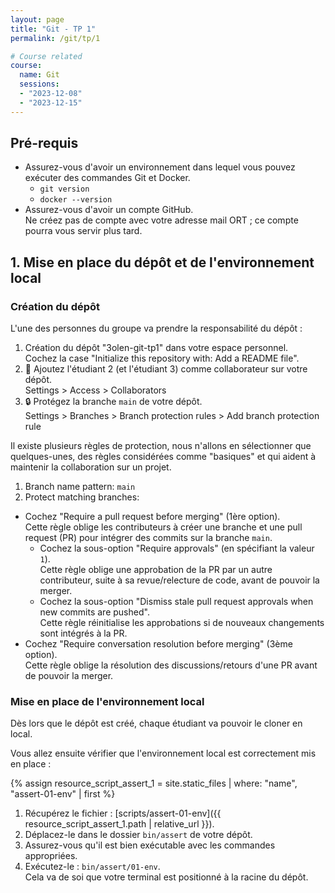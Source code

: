 ```yaml
---
layout: page
title: "Git - TP 1"
permalink: /git/tp/1

# Course related
course:
  name: Git
  sessions:
  - "2023-12-08"
  - "2023-12-15"
---
```


## Pré-requis

* Assurez-vous d'avoir un environnement dans lequel vous pouvez exécuter des commandes Git et Docker.
  - `git version`
  - `docker --version`
* Assurez-vous d'avoir un compte GitHub.
<br>Ne créez pas de compte avec votre adresse mail ORT ; ce compte pourra vous servir plus tard.

## 1. Mise en place du dépôt et de l'environnement local

### Création du dépôt

L'une des personnes du groupe va prendre la responsabilité du dépôt :

1. Création du dépôt "3olen-git-tp1" dans votre espace personnel.
<br>Cochez la case "Initialize this repository with: Add a README file".
2. 👥 Ajoutez l'étudiant 2 (et l'étudiant 3) comme collaborateur sur votre dépôt.
<br>Settings > Access > Collaborators
3. 🔒️ Protégez la branche `main` de votre dépôt.
<br>Settings > Branches > Branch protection rules > Add branch protection rule

Il existe plusieurs règles de protection, nous n'allons en sélectionner que quelques-unes, des règles considérées comme
"basiques" et qui aident à maintenir la collaboration sur un projet.

1. Branch name pattern: `main`
2. Protect matching branches:
  * Cochez "Require a pull request before merging" (1ère option).
  <br>Cette règle oblige les contributeurs à créer une branche et une pull request (PR) pour intégrer des commits sur
  la branche `main`.
    - Cochez la sous-option "Require approvals" (en spécifiant la valeur `1`).
    <br>Cette règle oblige une approbation de la PR par un autre contributeur, suite à sa revue/relecture de code,
    avant de pouvoir la merger.
    - Cochez la sous-option "Dismiss stale pull request approvals when new commits are pushed".
    <br>Cette règle réinitialise les approbations si de nouveaux changements sont intégrés à la PR.
  * Cochez "Require conversation resolution before merging" (3ème option).
  <br>Cette règle oblige la résolution des discussions/retours d'une PR avant de pouvoir la merger.

### Mise en place de l'environnement local

Dès lors que le dépôt est créé, chaque étudiant va pouvoir le cloner en local.

Vous allez ensuite vérifier que l'environnement local est correctement mis en place :

{% assign resource_script_assert_1 = site.static_files | where: "name", "assert-01-env" | first %}

1. Récupérez le fichier : [scripts/assert-01-env]({{ resource_script_assert_1.path | relative_url }}).
2. Déplacez-le dans le dossier `bin/assert` de votre dépôt.
3. Assurez-vous qu'il est bien exécutable avec les commandes appropriées.
4. Exécutez-le : `bin/assert/01-env`.
<br>Cela va de soi que votre terminal est positionné à la racine du dépôt.

